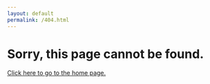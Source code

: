 ```yaml
---  
layout: default
permalink: /404.html
---  
```

# Sorry, this page cannot be found.
[Click here to go to the home page.](https://ajivoin.github.io/)